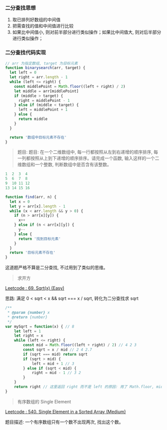 ### 二分查找思想

1. 取已排列好数组的中间值
2. 把需查找的值和中间值进行比较
3. 如果比中间值小, 则对前半部分进行类似操作；如果比中间值大, 则对后半部分进行类似操作；

### 二分查找代码实现

```js
// arr 为指定数组, target 为目标元素
function binarysearch(arr, target) {
  let left = 0
  let right = arr.length - 1
  while (left <= right) {
    const middlePoint = Math.floor((left + right) / 2)
    let middle = arr[middlePoint]
    if (middle > target) {
      right = middlePoint - 1
    } else if (middle < target) {
      left = middlePoint + 1
    } else {
      return middle
    }
  }

  return '数组中目标元素不存在'
}
```

> 题目: 题目: 在一个二维数组中, 每一行都按照从左到右递增的顺序排序, 每一列都按照从上到下递增的顺序排序。请完成一个函数, 输入这样的一个二维数组和一个整数, 判断数组中是否含有该整数。

```js
1  2  3  4
5  6  7  8
9  10 11 12
13 14 15 16

function find(arr, n) {
  let x = 0
  let y = arr[x].length - 1
  while (x < arr.length && y > 0) {
    if (n > arr[x][y]) {
      x++
    } else if (n < arr[x][y]) {
      y--
    } else {
      return '找到目标元素'
    }
  }
  return '目标元素不存在'
}
```

这道题严格不算是二分查找, 不过用到了类似的思维。

> 求开方

[Leetcode : 69. Sqrt(x) (Easy)](https://leetcode.com/problems/sqrtx/description/)

思路: 满足 0 < sqrt < x && sqrt === x / sqrt, 转化为二分查找求 sqrt

```js
/**
 * @param {number} x
 * @return {number}
 */
var mySqrt = function(x) { // 8
    let left = 1
    let right = x
    while (left <= right) {
        const mid = Math.floor((left + right) / 2) // 4 2 3
        const sqrt = x / mid // 2 4 2.7
        if (sqrt === mid) return sqrt
        if (sqrt > mid) {
            left = mid + 1 // 3
        } else if (sqrt < mid) {
            right = mid - 1 // 3 2
        }
    }
    return right // 这里返回 right 而不是 left 的原因: 用了 Math.floor, mid 会偏小, 相应 sqrt 会偏大
}
```

> 有序数组的 Single Element

[Leetcode : 540. Single Element in a Sorted Array (Medium)](https://leetcode.com/problems/single-element-in-a-sorted-array/description/)

题目描述: 一个有序数组只有一个数不出现两次, 找出这个数。